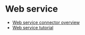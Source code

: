 # Web service

* [Web service connector overview](web-service-connector-overview.md)
* [Web service tutorial](web-service-tutorial.md)